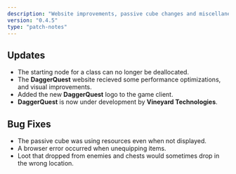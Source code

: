 ```yaml
---
description: "Website improvements, passive cube changes and miscellaneous bug fixes."
version: "0.4.5"
type: "patch-notes"
---
```


## Updates

- The starting node for a class can no longer be deallocated.
- The **DaggerQuest** website recieved some performance optimizations, and visual improvements.
- Added the new **DaggerQuest** logo to the game client.
- **DaggerQuest** is now under development by **Vineyard Technologies**.

## Bug Fixes

- The passive cube was using resources even when not displayed.
- A browser error occurred when unequipping items.
- Loot that dropped from enemies and chests would sometimes drop in the wrong location.